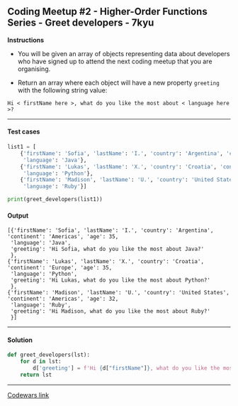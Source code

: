 ## Coding Meetup #2 - Higher-Order Functions Series - Greet developers - 7kyu

**Instructions**

- You will be given an array of objects representing data about developers who have signed up to attend the next coding meetup that you are organising.

- Return an array where each object will have a new property `greeting` with the following string value:

```
Hi < firstName here >, what do you like the most about < language here >?
```

---

#### Test cases

```python
list1 = [
    {'firstName': 'Sofia', 'lastName': 'I.', 'country': 'Argentina', 'continent': 'Americas', 'age': 35,
     'language': 'Java'},
    {'firstName': 'Lukas', 'lastName': 'X.', 'country': 'Croatia', 'continent': 'Europe', 'age': 35,
     'language': 'Python'},
    {'firstName': 'Madison', 'lastName': 'U.', 'country': 'United States', 'continent': 'Americas', 'age': 32,
     'language': 'Ruby'}]

print(greet_developers(list1))
```

#### Output

```
[{'firstName': 'Sofia', 'lastName': 'I.', 'country': 'Argentina', 'continent': 'Americas', 'age': 35,
 'language': 'Java',
 'greeting': 'Hi Sofia, what do you like the most about Java?'
 },
{'firstName': 'Lukas', 'lastName': 'X.', 'country': 'Croatia', 'continent': 'Europe', 'age': 35,
 'language': 'Python',
 'greeting': 'Hi Lukas, what do you like the most about Python?'
 },
{'firstName': 'Madison', 'lastName': 'U.', 'country': 'United States', 'continent': 'Americas', 'age': 32,
 'language': 'Ruby',
 'greeting': 'Hi Madison, what do you like the most about Ruby?'
 }]
```

---

#### Solution

```python
def greet_developers(lst):
    for d in lst:
        d['greeting'] = f'Hi {d["firstName"]}, what do you like the most about {d["language"]}?'
    return lst
```

---

[Codewars link](https://www.codewars.com/kata/58279e13c983ca4a2a00002a)
